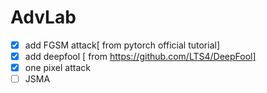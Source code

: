 # AdvLab

- [x] add FGSM attack[ from pytorch official tutorial] 
- [x] add deepfool [ from https://github.com/LTS4/DeepFool]
- [x] one pixel attack
- [ ] JSMA